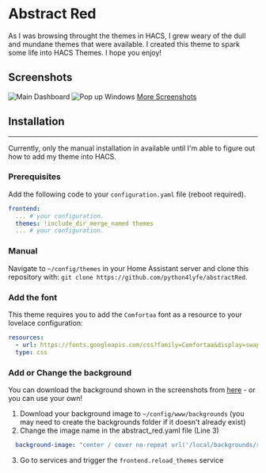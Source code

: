 # Abstract Red

As I was browsing throught the themes in HACS, I grew weary of the dull and mundane themes that were available. I created this theme to spark some life into HACS Themes. I hope you enjoy!

## Screenshots
![Main Dashboard](https://i.imgur.com/hOtmvHr.png)
![Pop up Windows](https://i.imgur.com/zcZgSbB.png)
[More Screenshots](https://imgur.com/gallery/aozDUGS)

## Installation
---

Currently, only the manual installation in available until I'm able to figure out how to add my theme into HACS.

### Prerequisites

Add the following code to your `configuration.yaml` file (reboot required).

```yaml
frontend:
  ... # your configuration.
  themes: !include_dir_merge_named themes
  ... # your configuration.
```

### Manual

Navigate to `~/config/themes` in your Home Assistant server and clone this repository with: `git clone https://github.com/python4lyfe/abstractRed`.

### Add the font
This theme requires you to add the `Comfortaa` font as a resource to your lovelace configuration:
```yaml
resources:
  - url: https://fonts.googleapis.com/css?family=Comfortaa&display=swap
  type: css
```

### Add or Change the background

You can download the background shown in the screenshots from [here](https://pxwall.com/wp-content/uploads/2018/07/Wallpaper%20Lines,%20digital,%20red,%204K,%20Abstract%20461651997.jpg) - or you can use your own!

1. Download your background image to `~/config/www/backgrounds` (you may need to create the backgrounds folder if it doesn't already exist)
2. Change the image name in the abstract_red.yaml file (Line 3)
```yaml
  background-image: "center / cover no-repeat url('/local/backgrounds/red_abstract.jpg') fixed"
```
3. Go to services and trigger the `frontend.reload_themes` service
